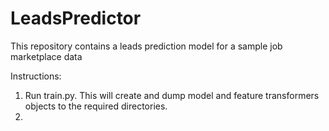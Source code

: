 # LeadsPredictor
This repository contains a leads prediction model for a sample job marketplace data 

Instructions:

1. Run train.py. This will create and dump model and feature transformers objects to the required directories.
2. 